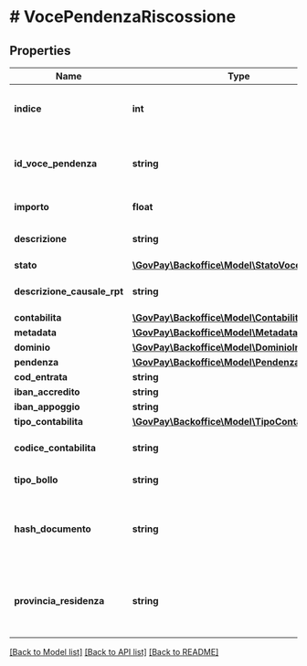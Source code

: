 # # VocePendenzaRiscossione

## Properties

Name | Type | Description | Notes
------------ | ------------- | ------------- | -------------
**indice** | **int** | indice di voce all&#39;interno della pendenza | [optional]
**id_voce_pendenza** | **string** | Identificativo della voce di pedenza nel gestionale proprietario |
**importo** | **float** | Importo della voce |
**descrizione** | **string** | descrizione della voce di pagamento |
**stato** | [**\GovPay\Backoffice\Model\StatoVocePendenza**](StatoVocePendenza.md) |  |
**descrizione_causale_rpt** | **string** | Testo libero per la causale versamento | [optional]
**contabilita** | [**\GovPay\Backoffice\Model\Contabilita**](Contabilita.md) |  | [optional]
**metadata** | [**\GovPay\Backoffice\Model\Metadata**](Metadata.md) |  | [optional]
**dominio** | [**\GovPay\Backoffice\Model\DominioIndex**](DominioIndex.md) |  | [optional]
**pendenza** | [**\GovPay\Backoffice\Model\PendenzaIndex**](PendenzaIndex.md) |  | [optional]
**cod_entrata** | **string** |  |
**iban_accredito** | **string** |  |
**iban_appoggio** | **string** |  | [optional]
**tipo_contabilita** | [**\GovPay\Backoffice\Model\TipoContabilita**](TipoContabilita.md) |  |
**codice_contabilita** | **string** | Codifica del capitolo di bilancio |
**tipo_bollo** | **string** | Tipologia di Bollo digitale |
**hash_documento** | **string** | Digest in base64 del documento informatico associato alla marca da bollo |
**provincia_residenza** | **string** | Sigla automobilistica della provincia di residenza del soggetto pagatore |

[[Back to Model list]](../../README.md#models) [[Back to API list]](../../README.md#endpoints) [[Back to README]](../../README.md)
